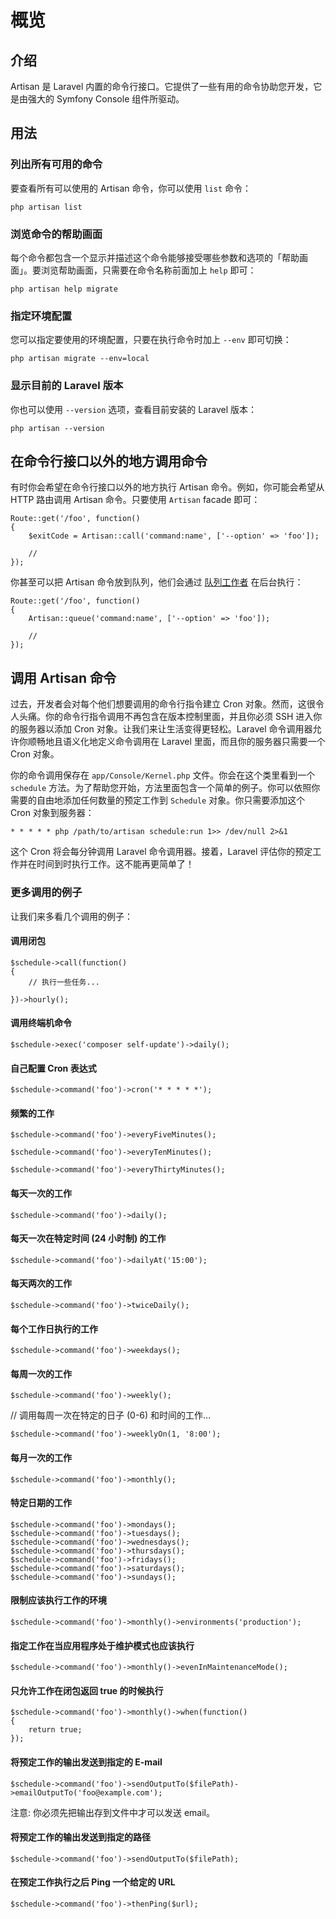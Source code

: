 # 概览

## 介绍

Artisan 是 Laravel 内置的命令行接口。它提供了一些有用的命令协助您开发，它是由强大的 Symfony Console 组件所驱动。

## 用法

### 列出所有可用的命令

要查看所有可以使用的 Artisan 命令，你可以使用 `list` 命令：

```
php artisan list
```

### 浏览命令的帮助画面

每个命令都包含一个显示并描述这个命令能够接受哪些参数和选项的「帮助画面」。要浏览帮助画面，只需要在命令名称前面加上 `help` 即可：

```
php artisan help migrate
```

### 指定环境配置

您可以指定要使用的环境配置，只要在执行命令时加上 `--env` 即可切换：

```
php artisan migrate --env=local
```

### 显示目前的 Laravel 版本

你也可以使用 `--version` 选项，查看目前安装的 Laravel 版本：

```
php artisan --version
```

## 在命令行接口以外的地方调用命令

有时你会希望在命令行接口以外的地方执行 Artisan 命令。例如，你可能会希望从 HTTP 路由调用 Artisan 命令。只要使用 `Artisan` facade 即可：

```
Route::get('/foo', function()
{
    $exitCode = Artisan::call('command:name', ['--option' => 'foo']);

    //
});
```

你甚至可以把 Artisan 命令放到队列，他们会通过 [队列工作者](queues.md) 在后台执行：

```
Route::get('/foo', function()
{
    Artisan::queue('command:name', ['--option' => 'foo']);

    //
});
```

## 调用 Artisan 命令


过去，开发者会对每个他们想要调用的命令行指令建立 Cron 对象。然而，这很令人头痛。你的命令行指令调用不再包含在版本控制里面，并且你必须 SSH 进入你的服务器以添加 Cron 对象。让我们来让生活变得更轻松。Laravel 命令调用器允许你顺畅地且语义化地定义命令调用在 Laravel 里面，而且你的服务器只需要一个 Cron 对象。

你的命令调用保存在 `app/Console/Kernel.php` 文件。你会在这个类里看到一个 `schedule` 方法。为了帮助您开始，方法里面包含一个简单的例子。你可以依照你需要的自由地添加任何数量的预定工作到 `Schedule` 对象。你只需要添加这个 Cron 对象到服务器：

```
* * * * * php /path/to/artisan schedule:run 1>> /dev/null 2>&1
```

这个 Cron 将会每分钟调用 Laravel 命令调用器。接着，Laravel 评估你的预定工作并在时间到时执行工作。这不能再更简单了！

### 更多调用的例子

让我们来多看几个调用的例子：

#### 调用闭包

```
$schedule->call(function()
{
    // 执行一些任务...

})->hourly();
```

#### 调用终端机命令

```
$schedule->exec('composer self-update')->daily();
```

#### 自己配置 Cron 表达式

```
$schedule->command('foo')->cron('* * * * *');
```

#### 频繁的工作

```
$schedule->command('foo')->everyFiveMinutes();

$schedule->command('foo')->everyTenMinutes();

$schedule->command('foo')->everyThirtyMinutes();
```

#### 每天一次的工作

```
$schedule->command('foo')->daily();
```

#### 每天一次在特定时间 (24 小时制) 的工作

```
$schedule->command('foo')->dailyAt('15:00');
```

#### 每天两次的工作

```
$schedule->command('foo')->twiceDaily();
```

#### 每个工作日执行的工作

```
$schedule->command('foo')->weekdays();
```

#### 每周一次的工作

```
$schedule->command('foo')->weekly();
```

// 调用每周一次在特定的日子 (0-6) 和时间的工作...

```
$schedule->command('foo')->weeklyOn(1, '8:00');
```

#### 每月一次的工作

```
$schedule->command('foo')->monthly();
```

#### 特定日期的工作

```
$schedule->command('foo')->mondays();
$schedule->command('foo')->tuesdays();
$schedule->command('foo')->wednesdays();
$schedule->command('foo')->thursdays();
$schedule->command('foo')->fridays();
$schedule->command('foo')->saturdays();
$schedule->command('foo')->sundays();
```

#### 限制应该执行工作的环境

```
$schedule->command('foo')->monthly()->environments('production');
```

#### 指定工作在当应用程序处于维护模式也应该执行

```
$schedule->command('foo')->monthly()->evenInMaintenanceMode();
```

#### 只允许工作在闭包返回 true 的时候执行

```
$schedule->command('foo')->monthly()->when(function()
{
    return true;
});
```

#### 将预定工作的输出发送到指定的 E-mail

```
$schedule->command('foo')->sendOutputTo($filePath)->emailOutputTo('foo@example.com');
```

>
注意: 你必须先把输出存到文件中才可以发送 email。

#### 将预定工作的输出发送到指定的路径

```
$schedule->command('foo')->sendOutputTo($filePath);
```

#### 在预定工作执行之后 Ping 一个给定的 URL

```
$schedule->command('foo')->thenPing($url);
```




